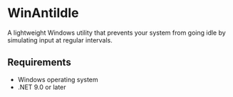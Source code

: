 # WinAntiIdle

A lightweight Windows utility that prevents your system from going idle by simulating input at regular intervals.

## Requirements

- Windows operating system
- .NET 9.0 or later
